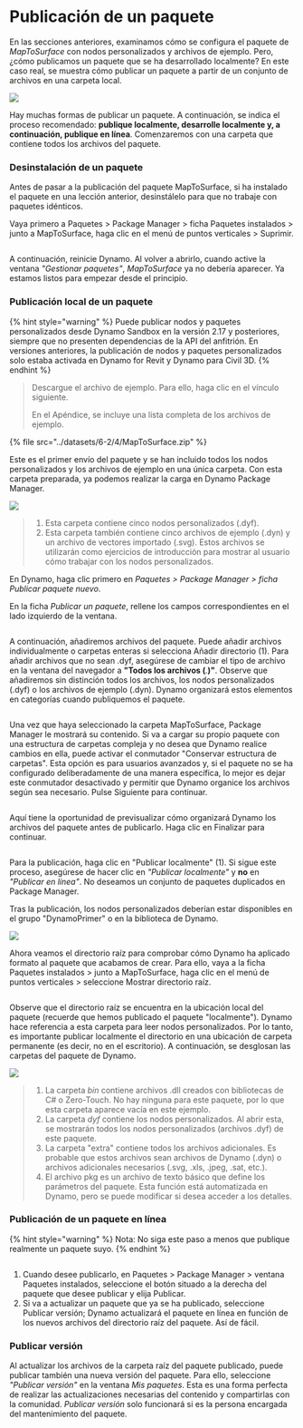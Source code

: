 # Publicación de un paquete

En las secciones anteriores, examinamos cómo se configura el paquete de _MapToSurface_ con nodos personalizados y archivos de ejemplo. Pero, ¿cómo publicamos un paquete que se ha desarrollado localmente? En este caso real, se muestra cómo publicar un paquete a partir de un conjunto de archivos en una carpeta local.

![](<../images/6-2/3/develop package - custom nodes 01 (1) (1).jpg>)

Hay muchas formas de publicar un paquete. A continuación, se indica el proceso recomendado: **publique localmente, desarrolle localmente y, a continuación, publique en línea**. Comenzaremos con una carpeta que contiene todos los archivos del paquete.

### Desinstalación de un paquete

Antes de pasar a la publicación del paquete MapToSurface, si ha instalado el paquete en una lección anterior, desinstálelo para que no trabaje con paquetes idénticos.

Vaya primero a Paquetes > Package Manager > ficha Paquetes instalados > junto a MapToSurface, haga clic en el menú de puntos verticales > Suprimir.

<figure><img src="../../.gitbook/assets/delete-map-to-surface.png" alt=""><figcaption></figcaption></figure>

A continuación, reinicie Dynamo. Al volver a abrirlo, cuando active la ventana _"Gestionar paquetes"_, _MapToSurface_ ya no debería aparecer. Ya estamos listos para empezar desde el principio.

### Publicación local de un paquete

{% hint style="warning" %} Puede publicar nodos y paquetes personalizados desde Dynamo Sandbox en la versión 2.17 y posteriores, siempre que no presenten dependencias de la API del anfitrión. En versiones anteriores, la publicación de nodos y paquetes personalizados solo estaba activada en Dynamo for Revit y Dynamo para Civil 3D. {% endhint %}

> Descargue el archivo de ejemplo. Para ello, haga clic en el vínculo siguiente.
>
> En el Apéndice, se incluye una lista completa de los archivos de ejemplo.

{% file src="../datasets/6-2/4/MapToSurface.zip" %}

Este es el primer envío del paquete y se han incluido todos los nodos personalizados y los archivos de ejemplo en una única carpeta. Con esta carpeta preparada, ya podemos realizar la carga en Dynamo Package Manager.

![](../images/6-2/4/publishapackage-publishlocally01.jpg)

> 1. Esta carpeta contiene cinco nodos personalizados (.dyf).
> 2. Esta carpeta también contiene cinco archivos de ejemplo (.dyn) y un archivo de vectores importado (.svg). Estos archivos se utilizarán como ejercicios de introducción para mostrar al usuario cómo trabajar con los nodos personalizados.

En Dynamo, haga clic primero en _Paquetes > Package Manager > ficha Publicar paquete nuevo_.

En la ficha _Publicar un paquete_, rellene los campos correspondientes en el lado izquierdo de la ventana.

<figure><img src="../../.gitbook/assets/package-details.png" alt=""><figcaption></figcaption></figure>

A continuación, añadiremos archivos del paquete. Puede añadir archivos individualmente o carpetas enteras si selecciona Añadir directorio (1). Para añadir archivos que no sean .dyf, asegúrese de cambiar el tipo de archivo en la ventana del navegador a **"Todos los archivos (**_._**)"**. Observe que añadiremos sin distinción todos los archivos, los nodos personalizados (.dyf) o los archivos de ejemplo (.dyn). Dynamo organizará estos elementos en categorías cuando publiquemos el paquete.

<figure><img src="../../.gitbook/assets/map-to-surface-contents.png" alt=""><figcaption></figcaption></figure>

Una vez que haya seleccionado la carpeta MapToSurface, Package Manager le mostrará su contenido. Si va a cargar su propio paquete con una estructura de carpetas compleja y no desea que Dynamo realice cambios en ella, puede activar el conmutador "Conservar estructura de carpetas". Esta opción es para usuarios avanzados y, si el paquete no se ha configurado deliberadamente de una manera específica, lo mejor es dejar este conmutador desactivado y permitir que Dynamo organice los archivos según sea necesario. Pulse Siguiente para continuar.

<figure><img src="../../.gitbook/assets/map-to-surface-contents-preview.png" alt=""><figcaption></figcaption></figure>

Aquí tiene la oportunidad de previsualizar cómo organizará Dynamo los archivos del paquete antes de publicarlo. Haga clic en Finalizar para continuar.

<figure><img src="../../.gitbook/assets/publish-locally.png" alt=""><figcaption></figcaption></figure>

Para la publicación, haga clic en "Publicar localmente" (1). Si sigue este proceso, asegúrese de hacer clic en _"Publicar localmente"_ y **no** en _"Publicar en línea"_. No deseamos un conjunto de paquetes duplicados en Package Manager.

Tras la publicación, los nodos personalizados deberían estar disponibles en el grupo "DynamoPrimer" o en la biblioteca de Dynamo.

![](<../images/6-2/3/develop package - install package 02 (1) (1).jpg>)

Ahora veamos el directorio raíz para comprobar cómo Dynamo ha aplicado formato al paquete que acabamos de crear. Para ello, vaya a la ficha Paquetes instalados > junto a MapToSurface, haga clic en el menú de puntos verticales > seleccione Mostrar directorio raíz.

<figure><img src="../../.gitbook/assets/show-root-directory.png" alt=""><figcaption></figcaption></figure>

Observe que el directorio raíz se encuentra en la ubicación local del paquete (recuerde que hemos publicado el paquete "localmente"). Dynamo hace referencia a esta carpeta para leer nodos personalizados. Por lo tanto, es importante publicar localmente el directorio en una ubicación de carpeta permanente (es decir, no en el escritorio). A continuación, se desglosan las carpetas del paquete de Dynamo.

![](../images/6-2/4/publishapackage-publishlocally06.jpg)

> 1. La carpeta _bin_ contiene archivos .dll creados con bibliotecas de C# o Zero-Touch. No hay ninguna para este paquete, por lo que esta carpeta aparece vacía en este ejemplo.
> 2. La carpeta _dyf_ contiene los nodos personalizados. Al abrir esta, se mostrarán todos los nodos personalizados (archivos .dyf) de este paquete.
> 3. La carpeta "extra" contiene todos los archivos adicionales. Es probable que estos archivos sean archivos de Dynamo (.dyn) o archivos adicionales necesarios (.svg, .xls, .jpeg, .sat, etc.).
> 4. El archivo pkg es un archivo de texto básico que define los parámetros del paquete. Esta función está automatizada en Dynamo, pero se puede modificar si desea acceder a los detalles.

### Publicación de un paquete en línea

{% hint style="warning" %} Nota: No siga este paso a menos que publique realmente un paquete suyo. {% endhint %}

<figure><img src="../../.gitbook/assets/publish-version.png" alt=""><figcaption></figcaption></figure>

1. Cuando desee publicarlo, en Paquetes > Package Manager > ventana Paquetes instalados, seleccione el botón situado a la derecha del paquete que desee publicar y elija Publicar.
2. Si va a actualizar un paquete que ya se ha publicado, seleccione Publicar versión; Dynamo actualizará el paquete en línea en función de los nuevos archivos del directorio raíz del paquete. Así de fácil.

### Publicar versión

Al actualizar los archivos de la carpeta raíz del paquete publicado, puede publicar también una nueva versión del paquete. Para ello, seleccione _"Publicar versión"_ en la ventana _Mis paquetes_. Esta es una forma perfecta de realizar las actualizaciones necesarias del contenido y compartirlas con la comunidad. _Publicar versión_ solo funcionará si es la persona encargada del mantenimiento del paquete.
